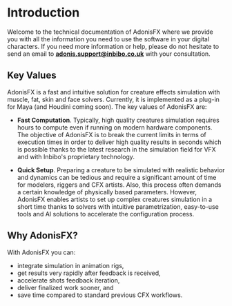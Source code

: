 # Introduction

Welcome to the technical documentation of AdonisFX where we provide you with all the information you need to use the software in your digital characters. If you need more information or help, please do not hesitate to send an email to **adonis.support@inbibo.co.uk** with your consultation.

## Key Values

AdonisFX is a fast and intuitive solution for creature effects simulation with muscle, fat, skin and face solvers. Currently, it is implemented as a plug-in for Maya (and Houdini coming soon). The key values of AdonisFX are:

- **Fast Computation**. Typically, high quality creatures simulation requires hours to compute even if running on modern hardware components. The objective of AdonisFX is to break the current limits in terms of execution times in order to deliver high quality results in seconds which is possible thanks to the latest research in the simulation field for VFX and with Inbibo's proprietary technology. 

- **Quick Setup**. Preparing a creature to be simulated with realistic behavior and dynamics can be tedious and require a significant amount of time for modelers, riggers and CFX artists. Also, this process often demands a certain knowledge of physically based parameters. However, AdonisFX enables artists to set up complex creatures simulation in a short time thanks to solvers with intuitive parametrization, easy-to-use tools and AI solutions to accelerate the configuration process.

## Why AdonisFX?

With AdonisFX you can:

- integrate simulation in animation rigs,
- get results very rapidly after feedback is received,
- accelerate shots feedback iteration,
- deliver finalized work sooner, and
- save time compared to standard previous CFX workflows.
